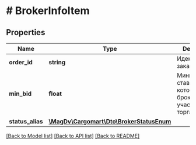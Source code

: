 # # BrokerInfoItem

## Properties

Name | Type | Description | Notes
------------ | ------------- | ------------- | -------------
**order_id** | **string** | Идентификатор заказа |
**min_bid** | **float** | Минимальная ставка, до которой брокер участвует в торгах |
**status_alias** | [**\MagDv\Cargomart\Dto\BrokerStatusEnum**](BrokerStatusEnum.md) |  |

[[Back to Model list]](../../README.md#models) [[Back to API list]](../../README.md#endpoints) [[Back to README]](../../README.md)
